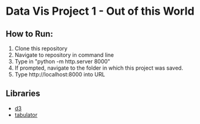 # Data Vis Project 1 - Out of this World

## How to Run:

1. Clone this repository
2. Navigate to repository in command line
3. Type in "python -m http.server 8000"
4. If prompted, navigate to the folder in which this project was saved.
5. Type http://localhost:8000 into URL


## Libraries
- [d3](https://d3js.org)
- [tabulator](https://tabulator.info) 

